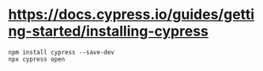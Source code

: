 # https://docs.cypress.io/guides/getting-started/installing-cypress

```
npm install cypress --save-dev
npx cypress open
```
